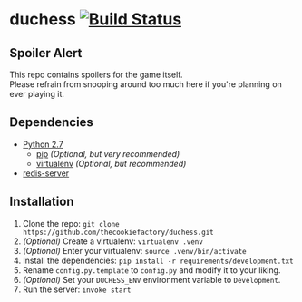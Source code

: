 duchess [![Build Status](https://travis-ci.org/thecookiefactory/duchess.png?branch=master)](https://travis-ci.org/thecookiefactory/duchess)
=======

## Spoiler Alert

This repo contains spoilers for the game itself.  
Please refrain from snooping around too much here if you're planning on ever
playing it.

## Dependencies

 * [Python 2.7][1]
   - [pip][2] *(Optional, but very recommended)*
   - [virtualenv][3] *(Optional, but recommended)*
 * [redis-server][4]

## Installation

 1. Clone the repo: `git clone https://github.com/thecookiefactory/duchess.git`
 2. *(Optional)* Create a virtualenv: `virtualenv .venv`
 3. *(Optional)* Enter your virtualenv: `source .venv/bin/activate`
 4. Install the dependencies: `pip install -r requirements/development.txt`
 5. Rename `config.py.template` to `config.py` and modify it to your liking.
 6. *(Optional)* Set your `DUCHESS_ENV` environment variable to `Development`.
 7. Run the server: `invoke start`

[1]: https://www.python.org/downloads
[2]: http://www.pip-installer.org/en/latest/installing.html
[3]: http://www.virtualenv.org/en/latest/virtualenv.html#installation
[4]: http://redis.io/download
